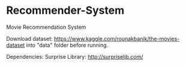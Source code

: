 # Recommender-System
Movie Recommendation System

Download dataset: https://www.kaggle.com/rounakbanik/the-movies-dataset
into "data" folder before running.

Dependencies: Surprise Library: http://surpriselib.com/

